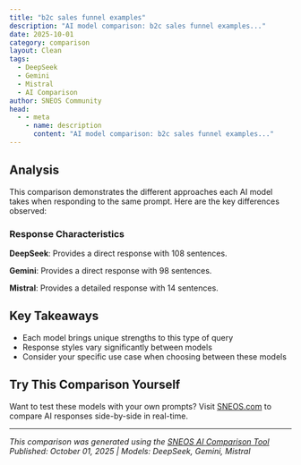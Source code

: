 ```yaml
---
title: "b2c sales funnel examples"
description: "AI model comparison: b2c sales funnel examples..."
date: 2025-10-01
category: comparison
layout: Clean
tags:
  - DeepSeek
  - Gemini
  - Mistral
  - AI Comparison
author: SNEOS Community
head:
  - - meta
    - name: description
      content: "AI model comparison: b2c sales funnel examples..."
---
```


<ChatComparison
  title="b2c sales funnel examples"
  prompt="b2c sales funnel examples"
  :responses='{"DeepSeek": "Of course! Here is a comprehensive guide to B2C sales funnel examples, broken down by common business models.\n\nFirst, let\u0027s quickly define the stages of a B2C funnel. We\u0027ll use a simple, modern framework:\n\n1. **Awareness:** The consumer becomes aware of a problem or a need. They discover your brand.\n2. **Consideration:** The consumer actively researches solutions and evaluates you against competitors.\n3. **Conversion:** The consumer makes a purchase.\n4. **Loyalty:** The consumer has a positive experience and becomes a repeat customer.\n5. **Advocacy:** The loyal customer voluntarily promotes your brand to others.\n\n---\n\n### Example 1: E-commerce Brand (e.g., a DTC Skincare Company)\n\nThis is a classic, multi-touch funnel often driven by digital ads and content.\n\n* **Awareness:**\n * **Instagram/Facebook/TikTok Ads:** Visually appealing ads showing \u0022before and after\u0022 results or a desirable lifestyle.\n * **SEO Blog Content:** Blog posts like \u0022How to Build a Simple Skincare Routine for Oily Skin\u0022 that rank on Google.\n * **Influencer Mentions:** A beauty influencer uses the product in a \u0022Get Ready With Me\u0022 video.\n\n* **Consideration:**\n * **Retargeting Ads:** The user sees ads for the specific serum they looked at on other websites.\n * **Email Newsletter Sign-up:** A pop-up offering 10% off their first order in exchange for their email.\n * **Landing Page:** They click an ad and land on a page dedicated to that serum, with reviews, ingredients, and before/after photos.\n\n* **Conversion:**\n * **Add to Cart:** They add the serum to their cart.\n * **Abandoned Cart Email:** If they leave, they get an automated email: \u0022Forgot something? Here\u0027s 10% off to complete your order!\u0022\n * **Checkout Page:** A seamless, trusted checkout process (with Shopify Pay, Apple Pay, etc.).\n\n* **Loyalty:**\n * **Post-Purchase Email:** A \u0022Thank You\u0022 email with tracking info and tips for using the product.\n * **Loyalty Program:** An email inviting them to join a program where they earn points for future purchases.\n * **Personalized Recommendations:** \u0022Since you bought X, you might like Y.\u0022\n\n* **Advocacy:**\n * **Review Request Email:** \u0022How do you like your serum? Leave a review and get 50 loyalty points!\u0022\n * **User-Generated Content (UGC):** They post their results on Instagram and tag the brand.\n * **Referral Program:** \u0022Refer a friend, get $20 credit.\u0022\n\n---\n\n### Example 2: Subscription Service (e.g., a Meal Kit Delivery like HelloFresh)\n\nThe goal here is to get a low-risk first purchase that leads to a recurring subscription.\n\n* **Awareness:**\n * **Podcast Ads:** \u0022This episode is brought to you by HelloFresh... get easy-to-cook meals delivered to your door.\u0022\n * **YouTube Pre-roll Ads:** A short, engaging video showing delicious meals and the convenience.\n * **Social Media Content:** Recipe videos on TikTok or Reels that don\u0027t feel like ads.\n\n* **Consideration:**\n * **Landing Page with Offer:** They click an ad and land on a page promoting a major discount on their first box (e.g., \u002216 Free Meals \u002B Free Shipping!\u0022).\n * **Social Proof:** The landing page highlights ratings and testimonials from other families.\n * **Menu Preview:** They can browse the upcoming week\u0027s recipes without committing.\n\n* **Conversion:**\n * **Free Trial / Heavy Discount:** The low barrier to entry is key. They sign up for the discounted first box.\n * **Simple Onboarding:** A clean sign-up flow asking for food preferences and delivery date.\n\n* **Loyalty:**\n * **Onboarding Emails:** A series of emails explaining how to use the service, cooking tips, and highlighting the flexibility (skip a week, change recipes).\n * **Gamification:** \u0022You\u0027ve saved 3 hours of cooking this month!\u0022\n * **Personalization:** Recommending recipes based on past ratings.\n\n* **Advocacy:**\n * **Referral Program:** \u0022Give $100, Get $100.\u0022 A powerful incentive for existing subscribers to bring in new ones who are likely to stick around.\n * **Shareable Content:** \u0022We just made this amazing HelloFresh meal! #HelloFreshPics\u0022\n\n---\n\n### Example 3: Mobile App (e.g., a Fitness App like MyFitnessPal)\n\nThis funnel often focuses on a free-to-paid model (Freemium).\n\n* **Awareness:**\n * **App Store Optimization (ASO):** Ranking for keywords like \u0022calorie counter\u0022 or \u0022workout tracker.\u0022\n * **Content Marketing:** Blog posts about \u0022Healthy Snacks Under 200 Calories\u0022 that link to the app.\n * **Partnerships:** Sponsored challenges with popular fitness influencers.\n\n* **Consideration:**\n * **App Store Listing:** Screenshots, videos, and positive reviews are the primary consideration point.\n * **Website Landing Page:** A page detailing the app\u0027s features (free vs. premium).\n\n* **Conversion:**\n * **Download (Free):** The initial conversion is downloading the free app.\n * **In-App Value:** The user experiences the core value (logging food, tracking steps).\n * **Upsell/Prompt:** After a few days, the app prompts them with the benefits of Premium (e.g., \u0022Go Premium to track macros and remove ads!\u0022).\n\n* **Loyalty:**\n * **Push Notifications:** \u0022You\u0027ve logged in for 10 days in a row! Keep up the streak!\u0022\n * **Community Features:** Access to forums or groups for motivation.\n * **New Feature Updates:** Keeping the app fresh and valuable.\n\n* **Advocacy:**\n * **Sharing Achievements:** \u0022I just hit my 30-day streak with [App Name]!\u0022 with a share button.\n * **App Store Reviews:** Prompting a happy user to leave a 5-star review.\n\n---\n\n### Example 4: High-Ticket Item / Considered Purchase (e.g., a Casper Mattress)\n\nThis requires building more trust and overcoming a higher barrier to entry (price and commitment).\n\n* **Awareness:**\n * **Content Marketing (SEO):** In-depth guides like \u0022How to Choose the Right Mattress for Your Sleep Style.\u0022\n * **Podcast Sponsorships:** Long-form ads on trusted podcasts where the host gives a personal endorsement.\n * **Billboards \u0026 Public Transit Ads:** In major metropolitan areas.\n\n* **Consideration:**\n * **Trust Signals:** The website heavily emphasizes the 100-night risk-free trial, warranty, and certifications (CertiPUR-US\u00AE).\n * **Reviews \u0026 Press:** A dedicated page featuring reviews from *Wirecutter*, *The New York Times*, etc.\n * **Showrooms:** Physical locations where people can try the mattress, reducing perceived risk.\n\n* **Conversion:**\n * **Free Shipping \u0026 Returns:** Clearly displayed on the product page.\n * **Live Chat Support:** To answer last-minute questions about firmness, delivery timing, etc.\n * **Payment Plans:** Offering \u0022Pay in 4\u0022 with Affirm to lower the immediate financial barrier.\n\n* **Loyalty:**\n * **Excellent Customer Service:** A seamless delivery and setup experience.\n * **Post-Purchase Follow-up:** Checking in after 30 days to see how they\u0027re sleeping.\n * **Cross-sell Emails:** \u0022Complete your sleep setup with our new sheets and pillows.\u0022\n\n* **Advocacy:**\n * **Referral Program:** \u0022Give $75, Get $75.\u0022 A significant amount for a high-ticket item.\n * **Request a Review:** After the 100-night trial period, asking for a detailed review.\n\n### Key Takeaways for a Successful B2C Funnel:\n\n* **Mobile-First:** Most B2C journeys start on a phone. Ensure every step is mobile-optimized.\n* **Reduce Friction:** The fewer clicks and forms, the better. Use one-click purchasing, digital wallets, and guest checkouts.\n* **Social Proof is Critical:** Reviews, ratings, and UGC are the modern version of a word-of-mouth recommendation.\n* **Retargeting is Your Best Friend:** Most people don\u0027t buy on the first visit. Use ads and emails to bring them back.\n* **Value the Entire Journey:** A sale isn\u0027t the end. The post-purchase experience is what creates loyal advocates and repeat customers, which is far more profitable than constantly acquiring new ones.", "Gemini": "Okay, let\u0027s break down some B2C sales funnel examples across different industries and business models. We\u0027ll look at typical funnel stages (Awareness, Interest, Consideration, Decision, Action/Purchase, Retention/Advocacy) and how they play out in each case.\n\n**Key Principles to Keep in Mind:**\n\n* **Simplicity:** B2C funnels tend to be simpler and faster than B2B funnels. Consumers often make quicker decisions based on emotion and impulse.\n* **Emotional Connection:** Appealing to emotions, aspirations, and pain points is crucial.\n* **Mobile-First:** Many B2C journeys start and end on mobile devices.\n* **Social Proof:** Reviews, testimonials, and social media mentions are highly influential.\n* **Easy Checkout:** A frictionless purchase process is essential to avoid abandoned carts.\n* **Personalization:** Tailoring experiences based on data and behavior significantly improves conversion rates.\n\n**Example 1: E-commerce (Clothing Retailer)**\n\n* **Awareness:**\n * **Social Media Ads:** Targeted ads on Facebook, Instagram, Pinterest based on demographics, interests (fashion, style), and browsing behavior.\n * **Influencer Marketing:** Partnerships with fashion bloggers/vloggers who showcase the clothing.\n * **Search Engine Optimization (SEO):** Optimizing website content for relevant keywords (e.g., \u0022summer dresses,\u0022 \u0022boho tops\u0022).\n * **Content Marketing:** Blog posts on style tips, fashion trends, or how to wear specific items.\n* **Interest:**\n * **Website Visits:** Users click on ads or search results and land on the retailer\u0027s website.\n * **Email Sign-Up:** Offering a discount or free shipping in exchange for an email address.\n * **Social Media Engagement:** Liking, commenting, and sharing posts on social media.\n * **Browsing Product Categories:** Exploring different clothing categories and styles.\n* **Consideration:**\n * **Product Page Views:** Viewing detailed product information, including photos, descriptions, sizing charts, and reviews.\n * **Wishlist Additions:** Adding items to a wishlist for future purchase.\n * **Comparing Products:** Looking at similar items and comparing prices, features, and reviews.\n * **Reading Customer Reviews:** Checking feedback from other customers on product quality, fit, and delivery.\n* **Decision:**\n * **Adding to Cart:** Selecting a size, color, and quantity and adding the item to the shopping cart.\n * **Applying Promo Codes:** Using discounts or coupons to reduce the price.\n * **Reviewing Order Summary:** Checking the items in the cart, shipping address, and payment method.\n* **Action (Purchase):**\n * **Completing Checkout:** Entering payment information and confirming the order.\n * **Order Confirmation Email:** Receiving an email with order details and tracking information.\n* **Retention/Advocacy:**\n * **Post-Purchase Email:** Asking for feedback, offering related product recommendations, or providing exclusive discounts for future purchases.\n * **Loyalty Programs:** Rewarding repeat customers with points, discounts, or early access to sales.\n * **Social Media Sharing:** Encouraging customers to share photos of themselves wearing the clothing and tag the retailer.\n * **Email Newsletters:** Sending regular emails with new arrivals, style tips, and promotions.\n\n**Example 2: Software as a Service (SaaS) - Fitness App**\n\n* **Awareness:**\n * **App Store Optimization (ASO):** Optimizing app listing for relevant keywords (e.g., \u0022workout app,\u0022 \u0022fitness tracker,\u0022 \u0022weight loss\u0022).\n * **Social Media Advertising:** Ads targeting health-conscious individuals, gym-goers, or those interested in weight loss.\n * **Content Marketing:** Blog posts on fitness tips, healthy recipes, and workout routines.\n * **Podcast Advertising:** Ads on health and wellness podcasts.\n* **Interest:**\n * **App Store Page Views:** Users click on ads or search results and view the app\u0027s page in the app store.\n * **Video Demos/Tutorials:** Watching videos showcasing the app\u0027s features and benefits.\n * **Website Visit:** Visiting the app\u0027s website to learn more.\n* **Consideration:**\n * **Free Trial Download:** Downloading the free version of the app or signing up for a free trial of the premium version.\n * **Exploring App Features:** Using the app to track workouts, set goals, and explore different exercise programs.\n * **Reading Reviews:** Checking user reviews in the app store or on review websites.\n * **Comparing with Competitors:** Researching other fitness apps and comparing features, pricing, and user reviews.\n* **Decision:**\n * **Choosing a Subscription Plan:** Selecting a monthly or annual subscription plan.\n * **Entering Payment Information:** Providing credit card or other payment details.\n* **Action (Purchase):**\n * **Subscription Activation:** Activating the premium features of the app.\n * **Downloading the App (if not already done):** Installing and opening the fitness app.\n* **Retention/Advocacy:**\n * **Onboarding:** Guiding users through the app\u0027s features and helping them set up their profile and goals.\n * **Push Notifications:** Sending reminders to log workouts, track progress, and stay motivated.\n * **Gamification:** Rewarding users with badges, points, and achievements for completing workouts and reaching milestones.\n * **Personalized Recommendations:** Suggesting workouts, meal plans, and tips based on user data and preferences.\n * **Community Features:** Connecting users with other fitness enthusiasts through forums, groups, or social challenges.\n * **Referral Programs:** Encouraging users to refer friends and family to the app.\n\n**Example 3: Local Service (Hair Salon)**\n\n* **Awareness:**\n * **Local SEO:** Optimizing Google My Business listing and website for local search terms (e.g., \u0022hair salon near me,\u0022 \u0022best haircuts in [city]\u0022).\n * **Online Advertising:** Running Google Ads or social media ads targeting people in the local area.\n * **Social Media Marketing:** Posting photos of hairstyles, salon promotions, and customer testimonials on Facebook and Instagram.\n * **Community Events:** Participating in local events and sponsoring community initiatives.\n* **Interest:**\n * **Website Visits:** Users click on ads or search results and land on the salon\u0027s website.\n * **Social Media Engagement:** Liking, commenting, and sharing posts on social media.\n * **Checking Reviews:** Reading online reviews on Google, Yelp, and other review sites.\n* **Consideration:**\n * **Viewing Service Menu:** Checking the salon\u0027s website or social media for information on services offered and pricing.\n * **Reading Stylist Bios:** Learning about the stylists\u0027 experience and specialties.\n * **Looking at Before/After Photos:** Reviewing photos of previous clients to see the salon\u0027s work.\n * **Contacting the Salon:** Calling or emailing the salon to ask questions or schedule a consultation.\n* **Decision:**\n * **Booking an Appointment:** Scheduling an appointment online or by phone.\n * **Choosing a Stylist:** Selecting a stylist based on their experience, availability, or specialization.\n* **Action (Purchase):**\n * **Visiting the Salon:** Arriving for the scheduled appointment.\n * **Receiving the Service:** Getting a haircut, color, or other hair service.\n * **Paying for the Service:** Paying the bill at the end of the appointment.\n* **Retention/Advocacy:**\n * **Post-Service Follow-Up:** Sending a thank-you email or text message and asking for feedback.\n * **Loyalty Programs:** Offering discounts or rewards for repeat customers.\n * **Referral Programs:** Encouraging customers to refer friends and family.\n * **Email Newsletters:** Sending regular emails with salon news, promotions, and style tips.\n * **Asking for Reviews:** Encouraging satisfied customers to leave reviews on Google, Yelp, or other review sites.\n\n**Key Takeaways for Building Your B2C Sales Funnel:**\n\n1. **Know Your Audience:** Develop detailed buyer personas to understand their needs, motivations, and pain points.\n2. **Map the Customer Journey:** Outline the steps a customer takes from initial awareness to becoming a loyal advocate.\n3. **Create Compelling Content:** Develop engaging content that resonates with your audience at each stage of the funnel.\n4. **Optimize for Mobile:** Ensure your website, ads, and other marketing materials are optimized for mobile devices.\n5. **Make it Easy to Buy:** Simplify the purchase process as much as possible.\n6. **Track and Measure:** Monitor your funnel metrics (e.g., website traffic, conversion rates, customer lifetime value) to identify areas for improvement.\n7. **Test and Iterate:** Continuously test different strategies and tactics to optimize your funnel and improve results.\n8. **Focus on the Customer Experience:** Provide exceptional customer service and build relationships to foster loyalty and advocacy.\n\nBy understanding these examples and applying these principles, you can create a B2C sales funnel that drives conversions and builds a strong customer base. Good luck!\n", "Mistral": "Certainly! A B2C (Business-to-Consumer) sales funnel is a structured process that guides potential customers through the journey from awareness to purchase. Here are some examples of B2C sales funnels across different industries:\n\n### 1. E-commerce Sales Funnel\n**Awareness:**\n- Social media ads\n- Influencer marketing\n- SEO and content marketing\n\n**Interest:**\n- Blog posts and articles\n- Email marketing campaigns\n- Product reviews and testimonials\n\n**Consideration:**\n- Product pages with detailed descriptions\n- Comparison tools\n- Customer reviews and ratings\n\n**Intent:**\n- Adding items to the shopping cart\n- Free shipping offers\n- Discount codes\n\n**Purchase:**\n- Secure checkout process\n- Multiple payment options\n- Order confirmation emails\n\n**Loyalty:**\n- Loyalty programs\n- Referral incentives\n- Follow-up emails with personalized recommendations\n\n### 2. Subscription Service Sales Funnel\n**Awareness:**\n- Free trial offers\n- Social media campaigns\n- Content marketing (blogs, videos)\n\n**Interest:**\n- Detailed service descriptions\n- Customer testimonials\n- FAQs and how-to guides\n\n**Consideration:**\n- Comparison of subscription plans\n- Free trial sign-ups\n- Demo videos\n\n**Intent:**\n- Signing up for a free trial\n- Special introductory offers\n- Limited-time discounts\n\n**Purchase:**\n- Easy sign-up process\n- Secure payment options\n- Welcome emails\n\n**Loyalty:**\n- Exclusive content for subscribers\n- Referral programs\n- Regular updates and new features\n\n### 3. Travel and Hospitality Sales Funnel\n**Awareness:**\n- Travel blogs and articles\n- Social media ads\n- Influencer partnerships\n\n**Interest:**\n- Destination guides\n- Travel tips and itineraries\n- Customer reviews and ratings\n\n**Consideration:**\n- Detailed booking pages\n- Comparison of travel packages\n- Virtual tours and videos\n\n**Intent:**\n- Adding travel packages to the cart\n- Special discounts and promotions\n- Flexible booking options\n\n**Purchase:**\n- Secure booking process\n- Multiple payment options\n- Booking confirmation emails\n\n**Loyalty:**\n- Loyalty programs and rewards\n- Personalized travel recommendations\n- Follow-up emails with special offers\n\n### 4. Fitness and Wellness Sales Funnel\n**Awareness:**\n- Social media ads\n- Fitness challenges and events\n- Influencer partnerships\n\n**Interest:**\n- Blog posts and articles on fitness\n- Success stories and testimonials\n- Free workout videos\n\n**Consideration:**\n- Detailed program descriptions\n- Comparison of membership plans\n- Free trial classes\n\n**Intent:**\n- Signing up for a free trial\n- Special introductory offers\n- Limited-time discounts\n\n**Purchase:**\n- Easy sign-up process\n- Secure payment options\n- Welcome emails\n\n**Loyalty:**\n- Exclusive content for members\n- Referral programs\n- Regular updates and new classes\n\n### 5. Retail Sales Funnel\n**Awareness:**\n- In-store promotions\n- Social media campaigns\n- Local advertising\n\n**Interest:**\n- Product catalogs\n- In-store displays\n- Customer testimonials\n\n**Consideration:**\n- Detailed product descriptions\n- Comparison of products\n- In-store demos\n\n**Intent:**\n- Adding items to the shopping cart\n- Special discounts and promotions\n- Loyalty points\n\n**Purchase:**\n- Easy checkout process\n- Multiple payment options\n- Receipt and thank-you emails\n\n**Loyalty:**\n- Loyalty programs and rewards\n- Personalized recommendations\n- Follow-up emails with special offers\n\n### Key Takeaways:\n- **Awareness:** Attract potential customers through various marketing channels.\n- **Interest:** Provide valuable content to engage and educate prospects.\n- **Consideration:** Offer detailed information and comparisons to help prospects make informed decisions.\n- **Intent:** Encourage prospects to take action with special offers and easy processes.\n- **Purchase:** Ensure a smooth and secure purchasing experience.\n- **Loyalty:** Foster long-term relationships through loyalty programs and personalized communications.\n\nEach stage of the funnel should be optimized to guide the customer smoothly from one step to the next, ultimately leading to a purchase and ongoing loyalty."}' 
  published-date="14:59"
/>

## Analysis

This comparison demonstrates the different approaches each AI model takes when responding to the same prompt. Here are the key differences observed:

### Response Characteristics

**DeepSeek**: Provides a direct response with 108 sentences. 

**Gemini**: Provides a direct response with 98 sentences. 

**Mistral**: Provides a detailed response with 14 sentences. 

## Key Takeaways

- Each model brings unique strengths to this type of query
- Response styles vary significantly between models
- Consider your specific use case when choosing between these models

## Try This Comparison Yourself

Want to test these models with your own prompts? Visit [SNEOS.com](https://sneos.com) to compare AI responses side-by-side in real-time.

---

*This comparison was generated using the [SNEOS AI Comparison Tool](https://sneos.com)*
*Published: October 01, 2025 | Models: DeepSeek, Gemini, Mistral*
